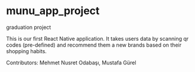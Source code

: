 # munu_app_project
graduation project

This is our first React Native application.
It takes users data by scanning qr codes (pre-defined) and recommend them a new brands based on their shopping habits.

Contributors:
  Mehmet Nusret Odabaşı,
  Mustafa Gürel
